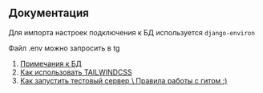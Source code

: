 ## Документация

Для импорта настроек подключения к БД используется ```django-environ```

Файл .env можно запросить в tg

1. [Примечания к БД](README.MD)
2. [Как использовать TAILWINDCSS](TAILWINDCSS.MD)
3. [Как запустить тестовый сервер \ Правила работы с гитом :) ](DJANGO.MD)
